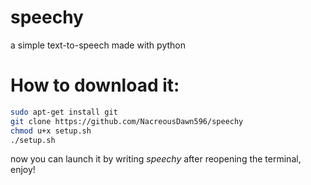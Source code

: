 # speechy
a simple text-to-speech made with python

# How to download it:

```sh
sudo apt-get install git
git clone https://github.com/NacreousDawn596/speechy
chmod u+x setup.sh
./setup.sh
```

now you can launch it by writing *speechy* after reopening the terminal, enjoy!
